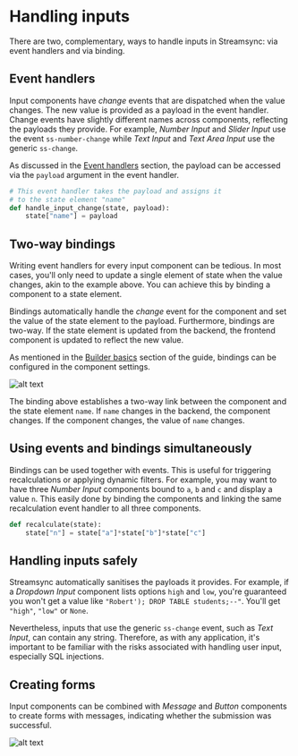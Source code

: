 # Handling inputs

There are two, complementary, ways to handle inputs in Streamsync: via event handlers and via binding.

## Event handlers

Input components have _change_ events that are dispatched when the value changes. The new value is provided as a payload in the event handler. Change events have slightly different names across components, reflecting the payloads they provide. For example, _Number Input_ and _Slider Input_ use the event `ss-number-change` while _Text Input_ and _Text Area Input_ use the generic `ss-change`.

As discussed in the [Event handlers](event-handlers.html) section, the payload can be accessed via the `payload` argument in the event handler.

```py
# This event handler takes the payload and assigns it
# to the state element "name"
def handle_input_change(state, payload):
    state["name"] = payload
```

## Two-way bindings

Writing event handlers for every input component can be tedious. In most cases, you'll only need to update a single element of state when the value changes, akin to the example above. You can achieve this by binding a component to a state element.

Bindings automatically handle the _change_ event for the component and set the value of the state element to the payload. Furthermore, bindings are two-way. If the state element is updated from the backend, the frontend component is updated to reflect the new value.

As mentioned in the [Builder basics](builder-basics.html) section of the guide, bindings can be configured in the component settings.

![alt text](./images/handling-inputs.binding.png "Repeater example")

The binding above establishes a two-way link between the component and the state element `name`. If `name` changes in the backend, the component changes. If the component changes, the value of `name` changes.

## Using events and bindings simultaneously

Bindings can be used together with events. This is useful for triggering recalculations or applying dynamic filters. For example, you may want to have three _Number Input_ components bound to `a`, `b` and `c` and display a value `n`. This easily done by binding the components and linking the same recalculation event handler to all three components.

```py
def recalculate(state):
    state["n"] = state["a"]*state["b"]*state["c"]
```

## Handling inputs safely

Streamsync automatically sanitises the payloads it provides. For example, if a _Dropdown Input_ component lists options `high` and `low`, you're guaranteed you won't get a value like `"Robert'); DROP TABLE students;--"`. You'll get `"high"`, `"low"` or `None`.

Nevertheless, inputs that use the generic `ss-change` event, such as _Text Input_, can contain any string. Therefore, as with any application, it's important to be familiar with the risks associated with handling user input, especially SQL injections.

## Creating forms

Input components can be combined with _Message_ and _Button_ components to create forms with messages, indicating whether the submission was successful.

![alt text](./images/handling-inputs.form.png "Form example")

